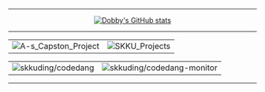 <div align="center">


---

[![Dobby's GitHub stats](https://github-readme-stats.vercel.app/api?username=dobby-kim&theme=ambient_gradient&show_icon=true&hide=stars,issues)](https://github.com/dobby-kim)

---

| | |
| :--: | :--: |
| ![A-s_Capston_Project][A-s_Capston_Project] | ![SKKU_Projects][SKKU_Projects] |

| | |
| :--: | :--: |
| ![skkuding/codedang][skkuding/codedang] | ![skkuding/codedang-monitor][skkuding/codedang-monitor] | |


[A-s_Capston_Project]: https://github-readme-stats.vercel.app/api/pin/?username=dobby-kim&repo=A-s_Capston_Project&theme=ambient_gradient
[SKKU_Projects]: https://github-readme-stats.vercel.app/api/pin/?username=dobby-kim&repo=SKKU_Projects&theme=ambient_gradient
[skkuding/codedang]: https://github-readme-stats.vercel.app/api/pin/?username=skkuding&repo=codedang&theme=ambient_gradient
[skkuding/codedang-monitor]: https://github-readme-stats.vercel.app/api/pin/?username=skkuding&repo=codedang-monitor&theme=ambient_gradient
---


</div>
